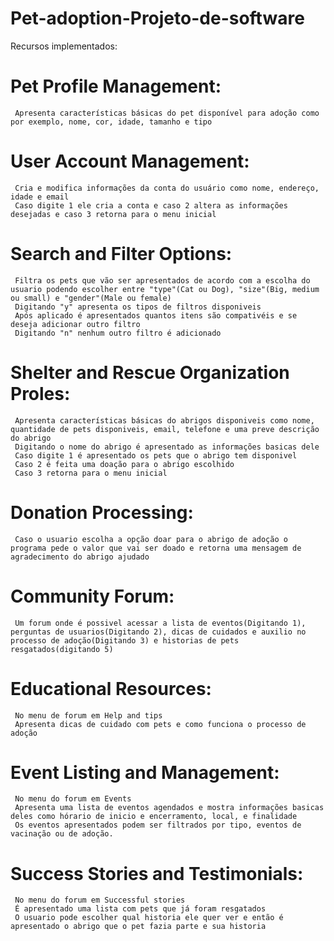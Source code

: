 # Pet-adoption-Projeto-de-software
Recursos implementados:

# Pet Profile Management:
     Apresenta características básicas do pet disponível para adoção como por exemplo, nome, cor, idade, tamanho e tipo

# User Account Management:
     Cria e modifica informações da conta do usuário como nome, endereço, idade e email
     Caso digite 1 ele cria a conta e caso 2 altera as informações desejadas e caso 3 retorna para o menu inicial

# Search and Filter Options:
     Filtra os pets que vão ser apresentados de acordo com a escolha do usuario podendo escolher entre "type"(Cat ou Dog), "size"(Big, medium ou small) e "gender"(Male ou female)
     Digitando "y" apresenta os tipos de filtros disponiveis
     Após aplicado é apresentados quantos itens são compativéis e se deseja adicionar outro filtro
     Digitando "n" nenhum outro filtro é adicionado

# Shelter and Rescue Organization Proles:
     Apresenta características básicas do abrigos disponiveis como nome, quantidade de pets disponiveis, email, telefone e uma preve descrição do abrigo
     Digitando o nome do abrigo é apresentado as informações basicas dele
     Caso digite 1 é apresentado os pets que o abrigo tem disponivel
     Caso 2 é feita uma doação para o abrigo escolhido
     Caso 3 retorna para o menu inicial
     
# Donation Processing:
     Caso o usuario escolha a opção doar para o abrigo de adoção o programa pede o valor que vai ser doado e retorna uma mensagem de agradecimento do abrigo ajudado

# Community Forum:
     Um forum onde é possivel acessar a lista de eventos(Digitando 1), perguntas de usuarios(Digitando 2), dicas de cuidados e auxilio no processo de adoção(Digitando 3) e historias de pets resgatados(digitando 5) 

# Educational Resources:
     No menu de forum em Help and tips
     Apresenta dicas de cuidado com pets e como funciona o processo de adoção

# Event Listing and Management:
     No menu do forum em Events
     Apresenta uma lista de eventos agendados e mostra informações basicas deles como hórario de inicio e encerramento, local, e finalidade
     Os eventos apresentados podem ser filtrados por tipo, eventos de vacinação ou de adoção.

#  Success Stories and Testimonials:
     No menu do forum em Successful stories
     É apresentado uma lista com pets que já foram resgatados 
     O usuario pode escolher qual historia ele quer ver e então é apresentado o abrigo que o pet fazia parte e sua historia
